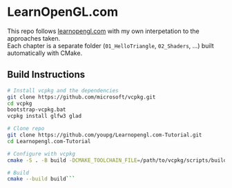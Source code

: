 # LearnOpenGL.com
This repo follows [learnopengl.com](https://learnopengl.com) with my own interpetation to the approaches taken.  
Each chapter is a separate folder (`01_HelloTriangle`, `02_Shaders`, …) built automatically with CMake.

## Build Instructions

```bash
# Install vcpkg and the dependencies
git clone https://github.com/microsoft/vcpkg.git
cd vcpkg
bootstrap-vcpkg.bat
vcpkg install glfw3 glad

# Clone repo
git clone https://github.com/youpg/Learnopengl.com-Tutorial.git
cd Learnopengl.com-Tutorial

# Configure with vcpkg
cmake -S . -B build -DCMAKE_TOOLCHAIN_FILE=/path/to/vcpkg/scripts/buildsystems/vcpkg.cmake

# Build
cmake --build build```
